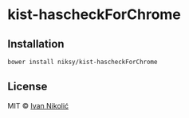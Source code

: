 # kist-hascheckForChrome



## Installation

```sh
bower install niksy/kist-hascheckForChrome
```

<!-- Here goes your documentation -->

## License

MIT © [Ivan Nikolić](http://ivannikolic.com)
